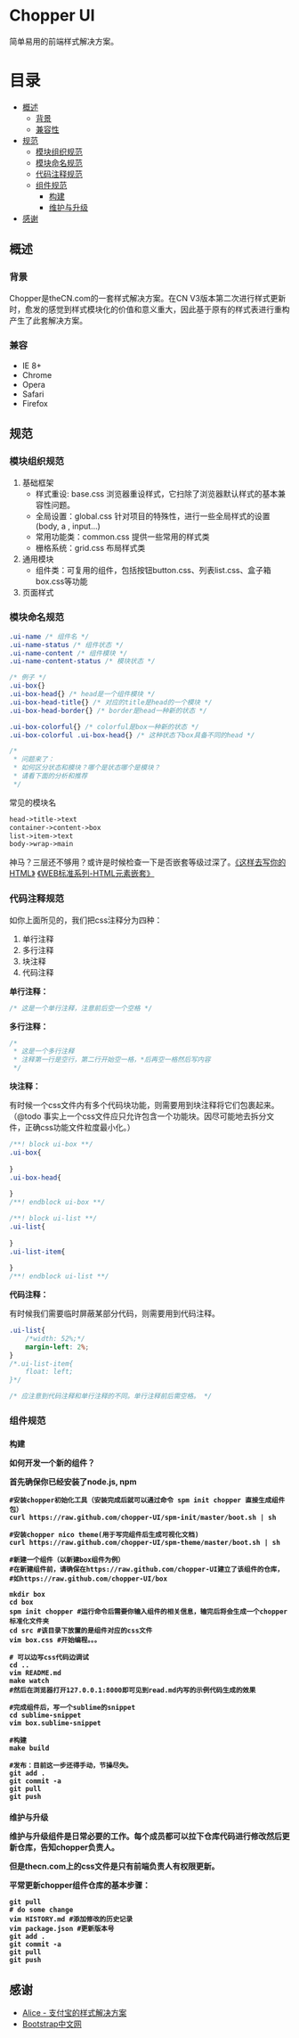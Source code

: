 Chopper UI
==================

简单易用的前端样式解决方案。

目录
================

*   [概述](#overview)
    *   [背景](#background)
    *   [兼容性](#compatible)
*   [规范](#standard)
    *   [模块组织规范](#organize)
    *   [模块命名规范](#classname)
    *   [代码注释规范](#note)
    *   [组件规范](#component)
        *    [构建](component-structure)
        *    [维护与升级](component-maintain)
*   [感谢](#acknowledgement)

<h2 id="overview">概述</h2>

<h3 id="background">背景</h3>

Chopper是theCN.com的一套样式解决方案。在CN V3版本第二次进行样式更新时，愈发的感觉到样式模块化的价值和意义重大，因此基于原有的样式表进行重构产生了此套解决方案。

<h3 id="compatible">兼容</h3>

- IE 8+
- Chrome 
- Opera
- Safari
- Firefox 

<h2 id="standard">规范</h2>

<h3 id="organize">模块组织规范</h3>

1. 基础框架
    * 样式重设: base.css 浏览器重设样式，它扫除了浏览器默认样式的基本兼容性问题。
    * 全局设置：global.css 针对项目的特殊性，进行一些全局样式的设置(body, a , input...)
    * 常用功能类：common.css 提供一些常用的样式类
    * 栅格系统：grid.css 布局样式类
2. 通用模块
    * 组件类：可复用的组件，包括按钮button.css、列表list.css、盒子箱box.css等功能
3. 页面样式

<h3 id="classname">模块命名规范</h3>

```css
.ui-name /* 组件名 */
.ui-name-status /* 组件状态 */
.ui-name-content /* 组件模块 */
.ui-name-content-status /* 模块状态 */

/* 例子 */
.ui-box{}
.ui-box-head{} /* head是一个组件模块 */
.ui-box-head-title{} /* 对应的title是head的一个模块 */
.ui-box-head-border{} /* border是head一种新的状态 */

.ui-box-colorful{} /* colorful是box一种新的状态 */
.ui-box-colorful .ui-box-head{} /* 这种状态下box具备不同的head */

/*
 * 问题来了：
 * 如何区分状态和模块？哪个是状态哪个是模块？
 * 请看下面的分析和推荐
 */
```

常见的模块名

```html
head->title->text
container->content->box
list->item->text
body->wrap->main
```

神马？三层还不够用？或许是时候检查一下是否嵌套等级过深了。[《这样去写你的 HTML》](http://sofish.de/1688) [《WEB标准系列-HTML元素嵌套》](http://www.smallni.com/element-nesting/)

<h3 id="note">代码注释规范</h3>

如你上面所见的，我们把css注释分为四种：

1. 单行注释
2. 多行注释
3. 块注释
4. 代码注释

__单行注释：__

```css
/* 这是一个单行注释，注意前后空一个空格 */
```

__多行注释：__

```css
/*
 * 这是一个多行注释
 * 注释第一行是空行，第二行开始空一格，*后再空一格然后写内容
 */
```

__块注释：__

有时候一个css文件内有多个代码块功能，则需要用到块注释将它们包裹起来。（@todo 事实上一个css文件应只允许包含一个功能块。因尽可能地去拆分文件，正确css功能文件粒度最小化。）

```css
/**! block ui-box **/
.ui-box{
    
}
.ui-box-head{
    
}
/**! endblock ui-box **/

/**! block ui-list **/
.ui-list{
    
}
.ui-list-item{
    
}
/**! endblock ui-list **/
```

__代码注释：__

有时候我们需要临时屏蔽某部分代码，则需要用到代码注释。

```css
.ui-list{
    /*width: 52%;*/
    margin-left: 2%;
}
/*.ui-list-item{
    float: left;
}*/

/* 应注意到代码注释和单行注释的不同。单行注释前后需空格。 */
```

<h3 id="component">组件规范</h3>

<h4 id="component-structure">构建</div>

如何开发一个新的组件？

首先确保你已经安装了node.js, npm

```shell
#安装chopper初始化工具（安装完成后就可以通过命令 spm init chopper 直接生成组件包）
curl https://raw.github.com/chopper-UI/spm-init/master/boot.sh | sh

#安装chopper nico theme(用于写完组件后生成可视化文档)
curl https://raw.github.com/chopper-UI/spm-theme/master/boot.sh | sh

#新建一个组件（以新建box组件为例）
#在新建组件前，请确保在https://raw.github.com/chopper-UI建立了该组件的仓库，
#如https://raw.github.com/chopper-UI/box

mkdir box 
cd box
spm init chopper #运行命令后需要你输入组件的相关信息，输完后将会生成一个chopper标准化文件夹
cd src #该目录下放置的是组件对应的css文件
vim box.css #开始编程。。。

# 可以边写css代码边调试
cd ..
vim README.md
make watch
#然后在浏览器打开127.0.0.1:8000即可见到read.md内写的示例代码生成的效果

#完成组件后，写一个sublime的snippet
cd sublime-snippet
vim box.sublime-snippet

#构建
make build

#发布：目前这一步还得手动，节操尽失。
git add .
git commit -a
git pull
git push
```

<h4 id="component-maintain">维护与升级</div>

维护与升级组件是日常必要的工作。每个成员都可以拉下仓库代码进行修改然后更新仓库，告知chopper负责人。

但是thecn.com上的css文件是只有前端负责人有权限更新。

平常更新chopper组件仓库的基本步骤：
```shell
git pull
# do some change
vim HISTORY.md #添加修改的历史记录
vim package.json #更新版本号
git add .
git commit -a
git pull
git push
```

<h2 id="acknowledgement">感谢</h2>

* [Alice - 支付宝的样式解决方案](http://aliceui.org/)
* [Bootstrap中文网](http://www.bootcss.com/)
